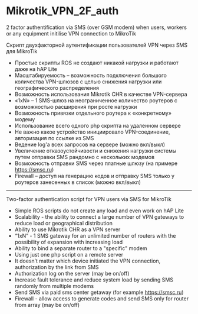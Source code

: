# Mikrotik_VPN_2F_auth
2 factor authentification via SMS (over GSM modem) when users, workers or any equipment initilise VPN connection to MikroTik

Скрипт двухфакторной аутентификации пользователей VPN через SMS для MikroTik

- Простые скрипты ROS не создают никакой нагрузки и работают даже на hAP Lite
- Масштабируемость – возможность подключения большого количества VPN-шлюзов с целью снижения нагрузки или географического распределения
- Возможность использования Mikrotik CHR в качестве VPN-сервера
- «1хN» – 1 SMS-шлюз на неограниченное количество роутеров с возможностью расширения при росте нагрузки
- Возможность привязки отдельного роутера к «конкретному» модему
- Использование всего одного php скрипта на удаленном сервере
- Не важно какое устройство инициировало VPN-соединение, авторизация по ссылке из SMS
- Ведение log'а всех запросов на сервере (можно вкл/выкл)
- Увеличение отказоустойчивости и снижения нагрузки системы путем отправки SMS рандомно с нескольких модемов
- Возможность отправки SMS через платные шлюзу (на примере https://smsc.ru)
- Firewall – доступ на генерацию кодов и отправку SMS только у роутеров занесенных в список (можно вкл/выкл)

------------

Two-factor authentication script for VPN users via SMS for MikroTik

- Simple ROS scripts do not create any load and even work on hAP Lite
- Scalability - the ability to connect a large number of VPN gateways to reduce load or geographical distribution
- Ability to use Mikrotik CHR as a VPN server
- “1xN” - 1 SMS gateway for an unlimited number of routers with the possibility of expansion with increasing load
- Ability to bind a separate router to a "specific" modem
- Using just one php script on a remote server
- It doesn’t matter which device initiated the VPN connection, authorization by the link from SMS
- Authorization log on the server (may be on/off)
- Increase fault tolerance and reduce system load by sending SMS randomly from multiple modems
- Send SMS via paid sms center getaway (for example https://smsc.ru)
- Firewall - allow access to generate codes and send SMS only for router from array (may be on/off)
